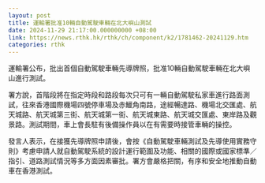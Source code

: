 ```yaml
---
layout: post
title: 運輸署批准10輛自動駕駛車輛在北大嶼山測試
date: 2024-11-29 21:17:00.000000000 +08:00
link: https://news.rthk.hk/rthk/ch/component/k2/1781462-20241129.htm
categories: rthk
---
```


運輸署公布，批出首個自動駕駛車輛先導牌照，批准10輛自動駕駛車輛在北大嶼山進行測試。

署方說，首階段將在指定時段和路段每次只可有一輛自動駕駛私家車進行路面測試，往來香港國際機場四號停車場及赤鱲角南路，途經暢達路、機場北交匯處、航天城路、航天城第三街、航天城第一街、航天城東路、航天城交匯處、東岸路及觀景路。測試期間，車上會長駐有後備操作員以在有需要時接管車輛的操控。

發言人表示，在接獲先導牌照申請後，會按《自動駕駛車輛測試及先導使用實務守則》考慮申請人就自動駕駛系統的設計運行範圍及功能、相關的國際或國家標準／指引、道路測試情況等多方面因素審批。署方會嚴格把關，有序和安全地推動自動車在香港測試。
